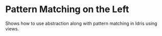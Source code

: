 # Pattern Matching on the Left

Shows how to use abstraction along with pattern matching in Idris using views.
